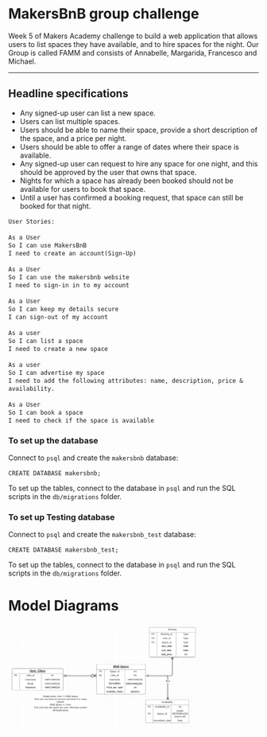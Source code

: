 # MakersBnB group challenge
Week 5 of Makers Academy challenge to build a web application that allows users to list spaces they have available, and to hire spaces for the night.
Our Group is called FAMM and consists of Annabelle, Margarida, Francesco and Michael. 


----
Headline specifications
----
* Any signed-up user can list a new space.
* Users can list multiple spaces.
* Users should be able to name their space, provide a short description of the space, and a price per night.
* Users should be able to offer a range of dates where their space is available.
* Any signed-up user can request to hire any space for one night, and this should be approved by the user that owns that space.
* Nights for which a space has already been booked should not be available for users to book that space.
* Until a user has confirmed a booking request, that space can still be booked for that night.

```
User Stories:

As a User
So I can use MakersBnB
I need to create an account(Sign-Up)

As a User
So I can use the makersbnb website
I need to sign-in in to my account

As a User
So I can keep my details secure
I can sign-out of my account

As a user
So I can list a space
I need to create a new space

As a user
So I can advertise my space
I need to add the following attributes: name, description, price & availability. 

As a User
So I can book a space
I need to check if the space is available
```

### To set up the database

Connect to `psql` and create the `makersbnb` database:
```
CREATE DATABASE makersbnb;
```
To set up the tables, connect to the database in `psql` and run the SQL scripts in the `db/migrations` folder.

### To set up Testing database
Connect to `psql` and create the `makersbnb_test` database:
```
CREATE DATABASE makersbnb_test;
```
To set up the tables, connect to the database in `psql` and run the SQL scripts in the `db/migrations` folder.

# Model Diagrams

<img alt="BNB-Group-Challenge first page" src="./model_diagram.png" width="400px" style="display: block;" />














